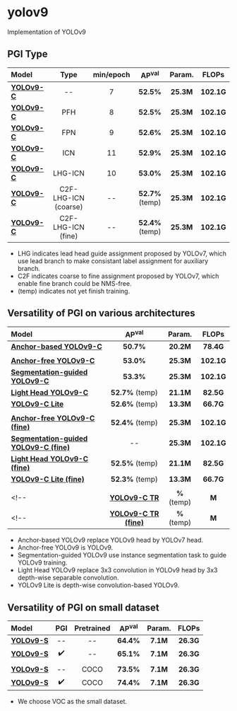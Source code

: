 # yolov9
Implementation of YOLOv9

## PGI Type

| Model | Type | min/epoch | AP<sup>val</sup> | Param. | FLOPs |
| :-- | :-: | :-: | :-: | :-: | :-: |
| [**YOLOv9-C**]() | -- | 7 | **52.5%** | **25.3M** | **102.1G** |
| [**YOLOv9-C**]() | PFH | 8 | **52.5%** | **25.3M** | **102.1G** |
| [**YOLOv9-C**]() | FPN | 9 | **52.6%** | **25.3M** | **102.1G** |
| [**YOLOv9-C**]() | ICN | 11 | **52.9%** | **25.3M** | **102.1G** |
| [**YOLOv9-C**]() | LHG-ICN | 10 | **53.0%** | **25.3M** | **102.1G** |
| [**YOLOv9-C**]() | C2F-LHG-ICN (coarse) | -- | **52.7%** (temp) | **25.3M** | **102.1G** |
| [**YOLOv9-C**]() | C2F-LHG-ICN (fine) | -- | **52.4%** (temp) | **25.3M** | **102.1G** |

* LHG indicates lead head guide assignment proposed by YOLOv7, which use lead branch to make consistant label assignment for auxiliary branch.
* C2F indicates coarse to fine assignment proposed by YOLOv7, which enable fine branch could be NMS-free.
* (temp) indicates not yet finish training.

## Versatility of PGI on various architectures

| Model | AP<sup>val</sup> | Param. | FLOPs |
| :-- | :-: | :-: | :-: |
| [**Anchor-based YOLOv9-C**]() |  **50.7%** | **20.2M** | **78.4G** |
|  |  |  |  |
| [**Anchor-free YOLOv9-C**]() |  **53.0%** | **25.3M** | **102.1G** |
| [**Segmentation-guided YOLOv9-C**]() |  **53.3%** | **25.3M** | **102.1G** |
| [**Light Head YOLOv9-C**]() |  **52.7%** (temp) | **21.1M** | **82.5G** |
| [**YOLOv9-C Lite**]() |  **52.6%** (temp) | **13.3M** | **66.7G** |
|  |  |  |  |
| [**Anchor-free YOLOv9-C (fine)**]() |  **52.4%** (temp) | **25.3M** | **102.1G** |
| [**Segmentation-guided YOLOv9-C (fine)**]() |  -- | **25.3M** | **102.1G** |
| [**Light Head YOLOv9-C (fine)**]() |  **52.5%** (temp) | **21.1M** | **82.5G** |
| [**YOLOv9-C Lite (fine)**]() |  **52.3%** (temp) | **13.3M** | **66.7G** |
|  |  |  |  |
<!-- | [**YOLOv9-C TR**]() |  **%** (temp) | **M** | **G** | -->
<!-- | [**YOLOv9-C TR (fine)**]() |  **%** (temp) | **M** | **G** | -->

* Anchor-based YOLOv9 replace YOLOv9 head by YOLOv7 head.
* Anchor-free YOLOv9 is YOLOv9.
* Segmentation-guided YOLOv9 use instance segmentation task to guide YOLOv9 training.
* Light Head YOLOv9 replace 3x3 convolution in YOLOv9 head by 3x3 depth-wise separable convolution.
* YOLOv9 Lite is depth-wise convolution-based YOLOv9.
<!-- * YOLOv9 TR is Transformer-based YOLOv9. -->

## Versatility of PGI on small dataset

| Model | PGI | Pretrained | AP<sup>val</sup> | Param. | FLOPs |
| :-- | :-: | :-: | :-: | :-: | :-: |
| [**YOLOv9-S**]() | -- | -- | **64.4%** | **7.1M** | **26.3G** |
| [**YOLOv9-S**]() | :heavy_check_mark: | -- | **65.1%** | **7.1M** | **26.3G** |
|  |  |  |  |  |
| [**YOLOv9-S**]() | -- | COCO | **73.5%** | **7.1M** | **26.3G** |
| [**YOLOv9-S**]() | :heavy_check_mark: | COCO | **74.4%** | **7.1M** | **26.3G** |

* We choose VOC as the small dataset.


